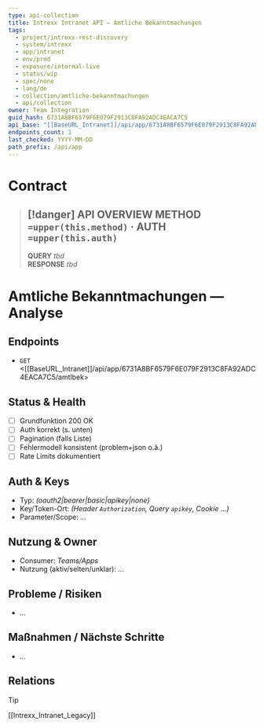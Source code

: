 ```yaml
---
type: api-collection
title: Intrexx Intranet API — Amtliche Bekanntmachungen
tags:
  - project/intrexx-rest-discovery
  - system/intrexx
  - app/intranet
  - env/prod
  - exposure/internal-live
  - status/wip
  - spec/none
  - lang/de
  - collection/amtliche-bekanntmachungen
  - api/collection
owner: Team Integration
guid_hash: 6731A8BF6579F6E079F2913C8FA92ADC4EACA7C5
api_base: "[[BaseURL_Intranet]]/api/app/6731A8BF6579F6E079F2913C8FA92ADC4EACA7C5"
endpoints_count: 1
last_checked: YYYY-MM-DD
path_prefix: /api/app
---
```




#  Contract

> [!danger] API OVERVIEW
> **METHOD** `=upper(this.method)` · **AUTH** `=upper(this.auth)`
> ---
> **QUERY** _tbd_  
> **RESPONSE** _tbd_
# Amtliche Bekanntmachungen — Analyse

## Endpoints
- `GET` <[[BaseURL_Intranet]]/api/app/6731A8BF6579F6E079F2913C8FA92ADC4EACA7C5/amtlbek>

## Status & Health
- [ ] Grundfunktion 200 OK
- [ ] Auth korrekt (s. unten)
- [ ] Pagination (falls Liste)
- [ ] Fehlermodell konsistent (problem+json o.ä.)
- [ ] Rate Limits dokumentiert

## Auth & Keys
- Typ: _(oauth2|bearer|basic|apikey|none)_  
- Key/Token-Ort: _(Header `Authorization`, Query `apikey`, Cookie …)_  
- Parameter/Scope: _…_

## Nutzung & Owner
- Consumer: _Teams/Apps_  
- Nutzung (aktiv/selten/unklar): _…_

## Probleme / Risiken
- _…_

## Maßnahmen / Nächste Schritte
- _…_

## Relations
> [!tip]
> [[Intrexx_Intranet_Legacy]]

